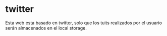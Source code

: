 # twitter
Esta web esta basado en twitter, solo que los tuits realizados por el usuario serán almacenados en el local storage.
